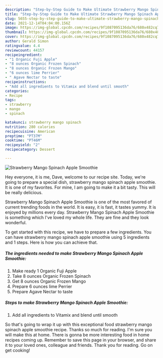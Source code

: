 ```yaml
---
description: "Step-by-Step Guide to Make Ultimate Strawberry Mango Spinach Apple Smoothie"
title: "Step-by-Step Guide to Make Ultimate Strawberry Mango Spinach Apple Smoothie"
slug: 5655-step-by-step-guide-to-make-ultimate-strawberry-mango-spinach-apple-smoothie
date: 2021-12-14T04:04:00.156Z
image: https://img-global.cpcdn.com/recipes/9f1087095136da76/680x482cq70/strawberry-mango-spinach-apple-smoothie-recipe-main-photo.jpg
thumbnail: https://img-global.cpcdn.com/recipes/9f1087095136da76/680x482cq70/strawberry-mango-spinach-apple-smoothie-recipe-main-photo.jpg
cover: https://img-global.cpcdn.com/recipes/9f1087095136da76/680x482cq70/strawberry-mango-spinach-apple-smoothie-recipe-main-photo.jpg
author: Gerald Simon
ratingvalue: 4.4
reviewcount: 44157
recipeingredient:
- "1 Organic Fuji Apple"
- "8 ounces Organic Frozen Spinach"
- "8 ounces Organic Frozen Mango"
- "6 ounces lime Perrier"
- " Agave Nectar to taste"
recipeinstructions:
- "Add all ingredients to Vitamix and blend until smooth"
categories:
- Recipe
tags:
- strawberry
- mango
- spinach

katakunci: strawberry mango spinach 
nutrition: 280 calories
recipecuisine: American
preptime: "PT37M"
cooktime: "PT46M"
recipeyield: "2"
recipecategory: Dessert

---
```



![Strawberry Mango Spinach Apple Smoothie](https://img-global.cpcdn.com/recipes/9f1087095136da76/680x482cq70/strawberry-mango-spinach-apple-smoothie-recipe-main-photo.jpg)

Hey everyone, it is me, Dave, welcome to our recipe site. Today, we're going to prepare a special dish, strawberry mango spinach apple smoothie. It is one of my favorites. For mine, I am going to make it a bit tasty. This will be really delicious.

Strawberry Mango Spinach Apple Smoothie is one of the most favored of current trending foods in the world. It is easy, it is fast, it tastes yummy. It is enjoyed by millions every day. Strawberry Mango Spinach Apple Smoothie is something which I've loved my whole life. They are fine and they look wonderful.




To get started with this recipe, we have to prepare a few ingredients. You can have strawberry mango spinach apple smoothie using 5 ingredients and 1 steps. Here is how you can achieve that.

<!--inarticleads1-->

##### The ingredients needed to make Strawberry Mango Spinach Apple Smoothie:

1. Make ready 1 Organic Fuji Apple
1. Take 8 ounces Organic Frozen Spinach
1. Get 8 ounces Organic Frozen Mango
1. Prepare 6 ounces lime Perrier
1. Prepare  Agave Nectar to taste




<!--inarticleads2-->

##### Steps to make Strawberry Mango Spinach Apple Smoothie:

1. Add all ingredients to Vitamix and blend until smooth




So that's going to wrap it up with this exceptional food strawberry mango spinach apple smoothie recipe. Thanks so much for reading. I'm sure you will make this at home. There is gonna be more interesting food in home recipes coming up. Remember to save this page in your browser, and share it to your loved ones, colleague and friends. Thank you for reading. Go on get cooking!
